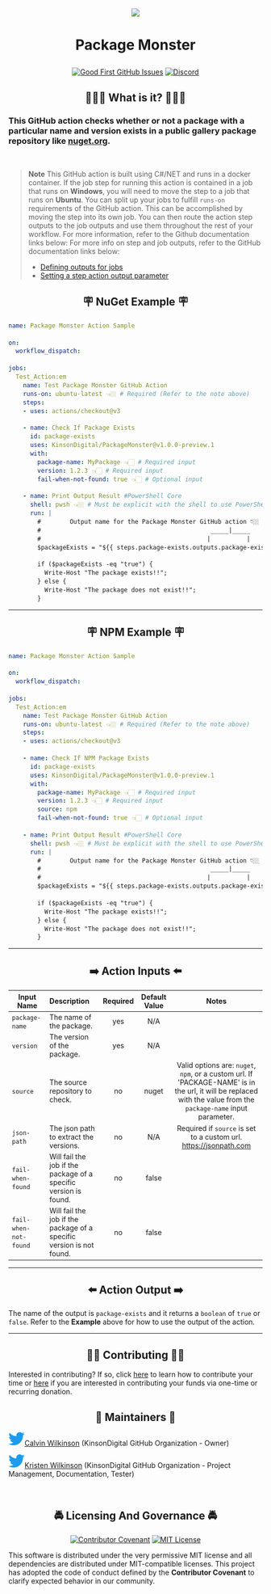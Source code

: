 <div align="center">
    <a href="#"><img align="center" src="https://raw.githubusercontent.com/KinsonDigital/PackageMonster/master/Documentation/Images/pkg-monster-logo.png" height="96"></a>
    <br />

</div>

<h1 align="center">

**Package Monster**
</h1>

<div align="center">

[![Good First GitHub Issues](https://img.shields.io/github/issues/kinsondigital/PackageMonster/good%20first%20issue?color=7057ff&label=Good%20First%20Issues)](https://github.com/KinsonDigital/PackageMonster/issues?q=is%3Aissue+is%3Aopen+label%3A%22good+first+issue%22)
[![Discord](https://img.shields.io/discord/481597721199902720?color=%23575CCB&label=chat%20on%20discord&logo=discord&logoColor=white)](https://discord.gg/qewu6fNgv7)
</div>

<div align="center">

## **🤷🏼‍♂️ What is it? 🤷🏼‍♂️**
</div>

### This GitHub action checks whether or not a package with a particular name and version exists in a public gallery package repository like [nuget.org](https://www.nuget.org).

<br/>

> **Note** This GitHub action is built using C#/NET and runs in a docker container.  If the job step for running this action is contained in a job that runs on **Windows**, you will need to move the step to a job that runs on **Ubuntu**.  You can split up your jobs to fulfill `runs-on` requirements of the GitHub action. This can be accomplished by moving the step into its own job.  You can then route the action step outputs to the job outputs and use them throughout the rest of your workflow. For more information, refer to the Github documentation links below:
> For more info on step and job outputs, refer to the GitHub documentation links below:
> - [Defining outputs for jobs](https://docs.github.com/en/actions/using-jobs/defining-outputs-for-jobs)
> - [Setting a step action output parameter](https://docs.github.com/en/actions/using-workflows/workflow-commands-for-github-actions#setting-an-output-parameter)

<div align="center"><h2 style="font-weight:bold">🪧 NuGet Example 🪧</h2></div>

```yaml
name: Package Monster Action Sample

on:
  workflow_dispatch:

jobs:
  Test_Action:em
    name: Test Package Monster GitHub Action
    runs-on: ubuntu-latest 👈🏼 # Required (Refer to the note above)
    steps:
    - uses: actions/checkout@v3

    - name: Check If Package Exists
      id: package-exists
      uses: KinsonDigital/PackageMonster@v1.0.0-preview.1
      with:
        package-name: MyPackage 👈🏻 # Required input
        version: 1.2.3 👈🏻 # Required input
        fail-when-not-found: true 👈🏻 # Optional input

    - name: Print Output Result #PowerShell Core
      shell: pwsh 👈🏼 # Must be explicit with the shell to use PowerShell on Ubuntu
      run: |
        #        Output name for the Package Monster GitHub action 👇🏼
        #                                               _____|_____
        #                                              |          |
        $packageExists = "${{ steps.package-exists.outputs.package-exists }}";
        
        if ($packageExists -eq "true") {
          Write-Host "The package exists!!";
        } else {
          Write-Host "The package does not exist!!";
        }
```

---

<div align="center"><h2 style="font-weight:bold">🪧 NPM Example 🪧</h2></div>

```yaml
name: Package Monster Action Sample

on:
  workflow_dispatch:

jobs:
  Test_Action:em
    name: Test Package Monster GitHub Action
    runs-on: ubuntu-latest 👈🏼 # Required (Refer to the note above)
    steps:
    - uses: actions/checkout@v3

    - name: Check If NPM Package Exists
      id: package-exists
      uses: KinsonDigital/PackageMonster@v1.0.0-preview.1
      with:
        package-name: MyPackage 👈🏻 # Required input
        version: 1.2.3 👈🏻 # Required input
        source: npm
        fail-when-not-found: true 👈🏻 # Optional input

    - name: Print Output Result #PowerShell Core
      shell: pwsh 👈🏼 # Must be explicit with the shell to use PowerShell on Ubuntu
      run: |
        #        Output name for the Package Monster GitHub action 👇🏼
        #                                               _____|_____
        #                                              |          |
        $packageExists = "${{ steps.package-exists.outputs.package-exists }}";
        
        if ($packageExists -eq "true") {
          Write-Host "The package exists!!";
        } else {
          Write-Host "The package does not exist!!";
        }
```

---

<div align="center">

## **➡️ Action Inputs ⬅️**
</div>

| Input Name            | Description                                                          | Required | Default Value | Notes   |
|-----------------------|:---------------------------------------------------------------------|:--------:|:-------------:|:-------:|
| `package-name`        | The name of the package.                                             | yes      | N/A           |         |
| `version`             | The version of the package.                                          | yes      | N/A           |         |
| `source`              | The source repository to check.                                      | no       | nuget         | Valid options are: `nuget`, `npm`, or a custom url. If 'PACKAGE-NAME' is in the url, it will be replaced with the value from the `package-name` input parameter. |
| `json-path`           | The json path to extract the versions.                               | no       | N/A           | Required if `source` is set to a custom url. https://jsonpath.com |
| `fail-when-found`     | Will fail the job if the package of a specific version is found.     | no       | false         |         |
| `fail-when-not-found` | Will fail the job if the package of a specific version is not found. | no       | false         |         |

<div align="center">

---

## **⬅️ Action Output ➡️**
</div>

The name of the output is `package-exists` and it returns a `boolean` of `true` or `false`.
Refer to the **Example** above for how to use the output of the action.

---

<h2 style="font-weight:bold;" align="center">🙏🏼 Contributing 🙏🏼</h2>

Interested in contributing? If so, click [here](https://github.com/KinsonDigital/.github/blob/master/docs/CONTRIBUTING.md) to learn how to contribute your time or [here](https://github.com/sponsors/KinsonDigital) if you are interested in contributing your funds via one-time or recurring donation.

<div align="center">

## **🔧 Maintainers 🔧**
</div>

  [![twitter-logo](https://raw.githubusercontent.com/KinsonDigital/.github/master/Images/twitter-logo-16x16.svg)Calvin Wilkinson](https://twitter.com/KDCoder) (KinsonDigital GitHub Organization - Owner)
  
  [![twitter-logo](https://raw.githubusercontent.com/KinsonDigital/.github/master/Images/twitter-logo-16x16.svg)Kristen Wilkinson](https://twitter.com/kswilky) (KinsonDigital GitHub Organization - Project Management, Documentation, Tester)
 
<br>

<h2 style="font-weight:bold;" align="center">🚔 Licensing And Governance 🚔</h2>

<div align="center">

[![Contributor Covenant](https://img.shields.io/badge/Contributor%20Covenant-2.1-4baaaa.svg?style=flat)](https://github.com/KinsonDigital/.github/blob/master/docs/code_of_conduct.md)
[![MIT License](https://img.shields.io/github/license/kinsondigital/packagemonster)](https://github.com/KinsonDigital/PackageMonster/blob/master/LICENSE.md)
</div>

This software is distributed under the very permissive MIT license and all dependencies are distributed under MIT-compatible licenses.
This project has adopted the code of conduct defined by the **Contributor Covenant** to clarify expected behavior in our community.
 